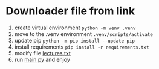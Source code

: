 # Downloader file from link

1. create virtual environment `python -m venv .venv`
2. move to the .venv environment `.venv/scripts/activate`
3. update pip `python -m pip install --update pip`
4. install requirements `pip install -r requirements.txt`
5. modify file [lectures.txt](/lectures.txt)
6. run [main.py](/main.py) and enjoy